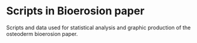# Scripts in Bioerosion paper
Scripts and data used for statistical analysis and graphic production of the osteoderm bioerosion paper.

